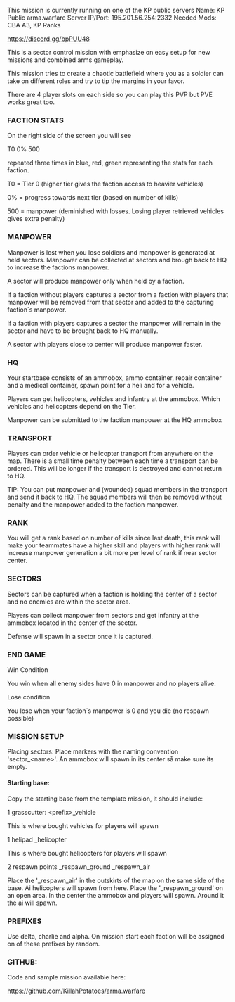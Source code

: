 This mission is currently running on one of the KP public servers
Name: KP Public arma.warfare Server
IP/Port: 195.201.56.254:2332
Needed Mods: CBA A3, KP Ranks

https://discord.gg/bpPUU48

This is a sector control mission with emphasize on easy setup for new missions and combined arms gameplay. 

This mission tries to create a chaotic battlefield where you as a soldier can take on different roles and try to tip the margins in your favor.

There are 4 player slots on each side so you can play this PVP but PVE works great too. 

### FACTION STATS

On the right side of the screen you will see

T0 0% 500

repeated three times in blue, red, green representing the stats for each faction.

T0 = Tier 0 (higher tier gives the faction access to heavier vehicles)

0% = progress towards next tier (based on number of kills)

500 = manpower (deminished with losses. Losing player retrieved vehicles gives extra penalty)

### MANPOWER

Manpower is lost when you lose soldiers and manpower is generated at held sectors. Manpower can be collected at sectors and brough back to HQ to increase the factions manpower.

A sector will produce manpower only when held by a faction.

If a faction without players captures a sector from a faction with players that manpower will be removed from that sector and added to the capturing faction´s manpower.

If a faction with players captures a sector the manpower will remain in the sector and have to be brought back to HQ manually.

A sector with players close to center will produce manpower faster.

### HQ

Your startbase consists of an ammobox, ammo container, repair container and a medical container, spawn point for a heli and for a vehicle.

Players can get helicopters, vehicles and infantry at the ammobox. Which vehicles and helicopters depend on the Tier.

Manpower can be submitted to the faction manpower at the HQ ammobox

### TRANSPORT

Players can order vehicle or helicopter transport from anywhere on the map. 
There is a small time penalty between each time a transport can be ordered. This will be longer if the transport is destroyed and cannot return to HQ.

TIP: You can put manpower and (wounded) squad members in the transport and send it back to HQ. The squad members will then be removed without penalty and the manpower added to the faction manpower.

### RANK

You will get a rank based on number of kills since last death, this rank will make your teammates have a higher skill and players with higher rank will increase manpower generation a bit more per level of rank if near sector center.

### SECTORS

Sectors can be captured when a faction is holding the center of a sector and no enemies are within the sector area.

Players can collect manpower from sectors and get infantry at the ammobox located in the center of the sector. 

Defense will spawn in a sector once it is captured.

### END GAME

Win Condition

You win when all enemy sides have 0 in manpower and no players alive.

Lose condition

You lose when your faction´s manpower is 0 and you die (no respawn possible)

### MISSION SETUP

Placing sectors:
Place markers with the naming convention 'sector_\<name\>'.
An ammobox will spawn in its center så make sure its empty.

#### Starting base:

Copy the starting base from the template mission, it should include:

1 grasscutter:
\<prefix>_vehicle
  
This is where bought vehicles for players will spawn  

1 helipad
<prefix>_helicopter  

This is where bought helicopters for players will spawn  

2 respawn points
<prefix>_respawn_ground
<prefix>_respawn_air

Place the '<prefix>_respawn_air' in the outskirts of the map on the same side of the base. Ai helicopters will spawn from here.
Place the '<prefix>_respawn_ground' on an open area. In the center the ammobox and players will spawn. Around it the ai will spawn. 

### PREFIXES

Use delta, charlie and alpha. On mission start each faction will be assigned on of these prefixes by random.

### GITHUB: 

Code and sample mission available here:

https://github.com/KillahPotatoes/arma.warfare







